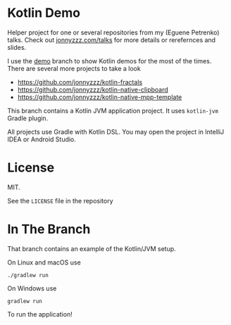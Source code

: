 Kotlin Demo
===========


Helper project for one or several repositories from my (Eguene Petrenko)
talks. Check out [jonnyzzz.com/talks](https://jonnyzzz.com/talks)
for more details or rerefernces and slides.

I use the [demo](https://github.com/jonnyzzz/kotlin-demo/tree/demo) branch
to show Kotlin demos for the most of the times. 
There are several more projects to take a look
- https://github.com/jonnyzzz/kotlin-fractals
- https://github.com/jonnyzzz/kotlin-native-clipboard
- https://github.com/jonnyzzz/kotlin-native-mpp-template
 

This branch contains a Kotlin JVM application project. 
It uses `kotlin-jvm` Gradle plugin.

All projects use Gradle with Kotlin DSL.
You may open the project in IntelliJ IDEA or Android Studio.

License
=======

MIT. 

See the `LICENSE` file in the repository


In The Branch
=============

That branch contains an example of the Kotlin/JVM setup.

On Linux and macOS use
```
./gradlew run
```
On Windows use
```
gradlew run
```

To run the application!



